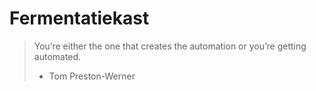 # Fermentatiekast

> You’re either the one that creates the automation or you’re getting automated.
> 
> - Tom Preston-Werner
